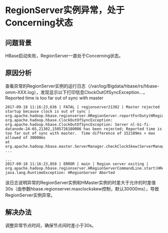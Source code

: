 # RegionServer实例异常，处于Concerning状态<a name="ZH-CN_TOPIC_0187794912"></a>

## 问题背景<a name="zh-cn_topic_0167276416_sf76e408f8ea44020bf3de33c280bc079"></a>

HBase启动失败，RegionServer一直处于Concerning状态。

## 原因分析<a name="zh-cn_topic_0167276416_s2d857902554344b38f9d1ff9130b2ce3"></a>

查看异常的RegionServer实例的运行日志（/var/log/Bigdata/hbase/rs/hbase-omm-XXX.log），发现显示以下打印信息ClockOutOfSyncException...，Reported time is too far out of sync with master

```
2017-09-18 11:16:23,636 | FATAL | regionserver21302 | Master rejected startup because clock is out of sync | org.apache.hadoop.hbase.regionserver.HRegionServer.reportForDuty(HRegionServer.java:2059)
org.apache.hadoop.hbase.ClockOutOfSyncException: org.apache.hadoop.hbase.ClockOutOfSyncException: Server nl-bi-fi-datanode-24-65,21302,1505726180086 has been rejected; Reported time is too far out of sync with master.  Time difference of 152109ms > max allowed of 30000ms
at org.apache.hadoop.hbase.master.ServerManager.checkClockSkew(ServerManager.java:354)
...

...
2017-09-18 11:16:23,858 | ERROR | main | Region server exiting | org.apache.hadoop.hbase.regionserver.HRegionServerCommandLine.start(HRegionServerCommandLine.java:70)
java.lang.RuntimeException: HRegionServer Aborted

```

该日志说明异常的RegionServer实例和HMaster实例的时差大于允许的时差值30s（由参数hbase.regionserver.maxclockskew控制，默认30000ms），导致RegionServer实例异常。

## 解决办法<a name="zh-cn_topic_0167276416_sed4194588b214662be5341d4a1f9ecbd"></a>

调整异常节点时间，确保节点间时差小于30s。

